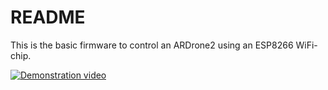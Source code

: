 # README #

This is the basic firmware to control an ARDrone2 using an ESP8266 WiFi-chip.

[![Demonstration video](http://img.youtube.com/vi/_K5ML7T26aQ/0.jpg)](https://www.youtube.com/watch?v=_K5ML7T26aQ)
